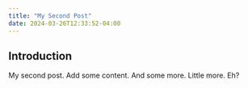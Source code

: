 ```yaml
---
title: "My Second Post"
date: 2024-03-26T12:33:52-04:00
---
```


## Introduction

My second post. Add some content. And some more. Little more. Eh?

